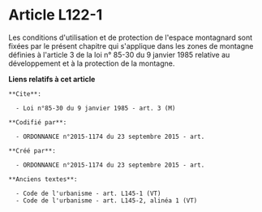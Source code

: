 # Article L122-1

Les conditions d'utilisation et de protection de l'espace montagnard sont fixées par le présent chapitre qui s'applique dans
les zones de montagne définies à l'article 3 de la loi n° 85-30 du 9 janvier 1985 relative au développement et à la
protection de la montagne.

**Liens relatifs à cet article**

	**Cite**:

	  - Loi n°85-30 du 9 janvier 1985 - art. 3 (M)

	**Codifié par**:

	  - ORDONNANCE n°2015-1174 du 23 septembre 2015 - art.

	**Créé par**:

	  - ORDONNANCE n°2015-1174 du 23 septembre 2015 - art.

	**Anciens textes**:

	  - Code de l'urbanisme - art. L145-1 (VT)
	  - Code de l'urbanisme - art. L145-2, alinéa 1 (VT)

